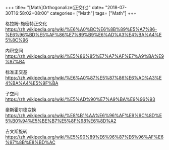 +++
title= "[Math]Orthogonalize(正交化)"
date= "2018-07-30T16:58:02+08:00"
categories= ["Math"]
tags= ["Math"]
+++

格拉姆-施密特正交化  
https://zh.wikipedia.org/wiki/%E6%A0%BC%E6%8B%89%E5%A7%86-%E6%96%BD%E5%AF%86%E7%89%B9%E6%AD%A3%E4%BA%A4%E5%8C%96

内积空间  
https://zh.wikipedia.org/wiki/%E5%86%85%E7%A7%AF%E7%A9%BA%E9%97%B4

标准正交基  
https://zh.wikipedia.org/wiki/%E6%A0%87%E5%87%86%E6%AD%A3%E4%BA%A4%E5%9F%BA

子空间  
https://zh.wikipedia.org/wiki/%E5%AD%90%E7%A9%BA%E9%96%93

豪斯霍尔德变换  
https://zh.wikipedia.org/wiki/%E8%B1%AA%E6%96%AF%E9%9C%8D%E5%B0%94%E5%BE%B7%E5%8F%98%E6%8D%A2

吉文斯旋转  
https://zh.wikipedia.org/wiki/%E5%90%89%E6%96%87%E6%96%AF%E6%97%8B%E8%BD%AC